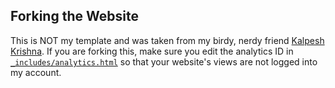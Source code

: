 
## Forking the Website

This is NOT my template and was taken from my birdy, nerdy friend [Kalpesh Krishna](https://martiansideofthemoon.github.io/). If you are forking this, make sure you edit the analytics ID in [`_includes/analytics.html`](_includes/analytics.html) so that your website's views are not logged into my account.
